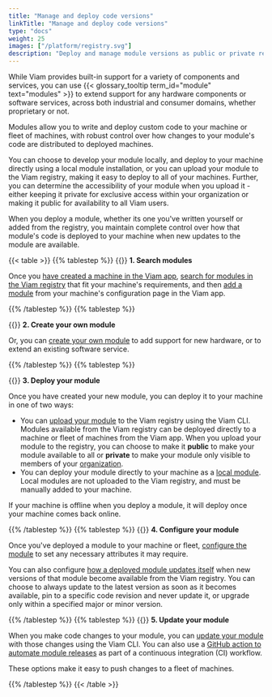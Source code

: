 ```yaml
---
title: "Manage and deploy code versions"
linkTitle: "Manage and deploy code versions"
type: "docs"
weight: 25
images: ["/platform/registry.svg"]
description: "Deploy and manage module versions as public or private resources with the Viam CLI."
---
```


While Viam provides built-in support for a variety of components and services, you can use {{< glossary_tooltip term_id="module" text="modules" >}} to extend support for any hardware components or software services, across both industrial and consumer domains, whether proprietary or not.

Modules allow you to write and deploy custom code to your machine or fleet of machines, with robust control over how changes to your module's code are distributed to deployed machines.

You can choose to develop your module locally, and deploy to your machine directly using a local module installation, or you can upload your module to the Viam registry, making it easy to deploy to all of your machines.
Further, you can determine the accessibility of your module when you upload it - either keeping it private for exclusive access within your organization or making it public for availability to all Viam users.

When you deploy a module, whether its one you've written yourself or added from the registry, you maintain complete control over how that module's code is deployed to your machine when new updates to the module are available.

{{< table >}}
{{% tablestep %}}
{{<imgproc src="/registry/module-icon.svg" class="fill alignleft" style="max-width: 150px" alt="Search modules">}}
**1. Search modules**

Once you [have created a machine in the Viam app](/cloud/machines/#add-a-new-machine), [search for modules in the Viam registry](/registry/configure/) that fit your machine's requirements, and then [add a module](/registry/configure/#add-a-modular-resource-from-the-viam-registry) from your machine's configuration page in the Viam app.

{{% /tablestep %}}
{{% tablestep %}}

{{<imgproc src="/registry/create-module.svg" class="fill alignleft" style="max-width: 150px" declaredimensions=true alt="Create your own module">}}
**2. Create your own module**

Or, you can [create your own module](/use-cases/create-module/) to add support for new hardware, or to extend an existing software service.

{{% /tablestep %}}
{{% tablestep %}}

{{<imgproc src="/registry/upload-module.svg" class="fill alignleft" style="max-width: 150px" declaredimensions=true alt="Deploy your module">}}
**3. Deploy your module**

Once you have created your new module, you can deploy it to your machine in one of two ways:

- You can [upload your module](/registry/upload/) to the Viam registry using the Viam CLI. Modules available from the Viam registry can be deployed directly to a machine or fleet of machines from the Viam app. When you upload your module to the registry, you can choose to make it **public** to make your module available to all or **private** to make your module only visible to members of your [organization](/cloud/organizations/).
- You can deploy your module directly to your machine as a [local module](/registry/configure/#local-modules). Local modules are not uploaded to the Viam registry, and must be manually added to your machine.

If your machine is offline when you deploy a module, it will deploy once your machine comes back online.

{{% /tablestep %}}
{{% tablestep %}}
{{<imgproc src="/registry/create-module.svg" class="fill alignleft" style="max-width: 150px" declaredimensions=true alt="Configure your module">}}
**4. Configure your module**

Once you've deployed a module to your machine or fleet, [configure the module](/registry/configure/#edit-the-configuration-of-a-module-from-the-viam-registry) to set any necessary attributes it may require.

You can also configure [how a deployed module updates itself](/registry/configure/#configure-version-update-management-for-a-registry-module) when new versions of that module become available from the Viam registry. You can choose to always update to the latest version as soon as it becomes available, pin to a specific code revision and never update it, or upgrade only within a specified major or minor version.

{{% /tablestep %}}
{{% tablestep %}}
{{<imgproc src="/registry/upload-module.svg" class="fill alignleft" style="max-width: 150px" declaredimensions=true alt="Update your module">}}
**5. Update your module**

When you make code changes to your module, you can [update your module](/registry/upload/#update-an-existing-module) with those changes using the Viam CLI.
You can also use a [GitHub action to automate module releases](/registry/upload/#update-an-existing-module-using-a-github-action) as part of a continuous integration (CI) workflow.

These options make it easy to push changes to a fleet of machines.

{{% /tablestep %}}
{{< /table >}}

